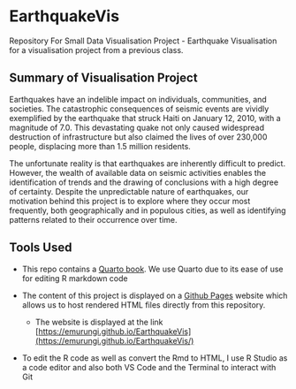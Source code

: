 # EarthquakeVis
Repository For Small Data Visualisation Project - Earthquake Visualisation for a visualisation project from a previous class.

## Summary of Visualisation Project

Earthquakes have an indelible impact on individuals, communities, and societies. The catastrophic consequences of seismic events are vividly exemplified by the earthquake that struck Haiti on January 12, 2010, with a magnitude of 7.0. This devastating quake not only caused widespread destruction of infrastructure but also claimed the lives of over 230,000 people, displacing more than 1.5 million residents.

The unfortunate reality is that earthquakes are inherently difficult to predict. However, the wealth of available data on seismic activities enables the identification of trends and the drawing of conclusions with a high degree of certainty. Despite the unpredictable nature of earthquakes, our motivation behind this project is to explore where they occur most frequently, both geographically and in populous cities, as well as identifying patterns related to their occurrence over time.

## Tools Used

*   This repo contains a [Quarto book](https://quarto.org/docs/books/). We use Quarto due to its ease of use for editing R markdown code

*   The content of this project is displayed on a [Github Pages](https://docs.github.com/en/pages/getting-started-with-github-pages/about-github-pages) website which allows us to host rendered HTML files directly from this repository.
    * The website is displayed at the link [https://emurungi.github.io/EarthquakeVis](https://emurungi.github.io/EarthquakeVis/)
    
* To edit the R code as well as convert the Rmd to HTML, I use R Studio as a code editor and also both VS Code and the Terminal to interact with Git
